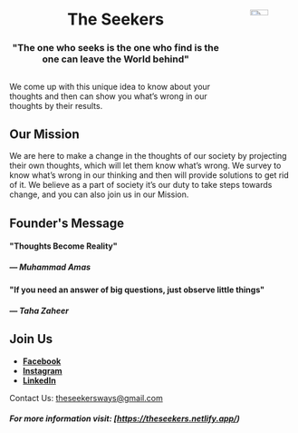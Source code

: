 <p><h1 align="center">
<img src="https://theseekers.netlify.app/images/favicon.jpg" width=25% height=5% align="right">
<b>The Seekers </b>
</h1>

</p>

<p><h3 align="center"> "The one who seeks is the one who find is the one can leave the World behind"</h3>
</p>

##

We come up with this unique idea to know about your thoughts and then can show you what’s wrong in our thoughts by their results.


## Our Mission
We are here to make a change in the thoughts of our society by projecting their own thoughts, which will let them know what’s wrong. We survey to know what’s wrong in our thinking and then will provide solutions to get rid of it. We believe as a part of society it’s our duty to take steps towards change, and you can also join us in our Mission.

## Founder's Message

#### "Thoughts Become Reality" 
##### — Muhammad Amas
#### "If you need an answer of big questions, just observe little things"
##### — Taha Zaheer


## Join Us

- **[Facebook](https://www.facebook.com/the_seekers_official-108370057983021)**
- **[Instagram](https://www.instagram.com/the_seekers_official/)**
- **[LinkedIn](https://www.linkedin.com/in/the-seekers-73bab7242/)**

Contact Us: [theseekersways@gmail.com](theseekersways@gmail.com)

##### For more information visit: [https://theseekers.netlify.app/)
